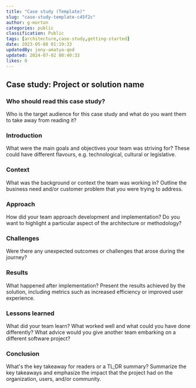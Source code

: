 ```yaml
---
title: "Case study (Template)"
slug: "case-study-template-c45f2c"
author: g-morton
categories: public
classification: Public
tags: [architecture,case-study,getting-started]
date: 2023-05-08 01:19:33 
updatedBy: jeny-amatya-qed
updated: 2024-07-02 00:40:33 
likes: 0
---
```


## Case study: Project or solution name

### Who should read this case study?
Who is the target audience for this case study and what do you want them to take away from reading it?

### Introduction
What were the main goals and objectives your team was striving for? These could have different flavours, e.g. technological, cultural or legislative.

### Context
What was the background or context the team was working in? Outline the business need and/or customer problem that you were trying to address.

### Approach
How did your team approach development and implementation? Do you want to highlight a particular aspect of the architecture or methodology?

### Challenges
Were there any unexpected outcomes or challenges that arose during the journey?

### Results
What happened after implementation? Present the results achieved by the solution, including metrics such as increased efficiency or improved user experience. 

### Lessons learned
What did your team learn? What worked well and what could you have done differently? What advice would you give another team embarking on a different software project? 

### Conclusion
What's the key takeaway for readers or a TL;DR summary? 
Summarize the key takeaways and emphasize the impact that the project had on the organization, users, and/or community.